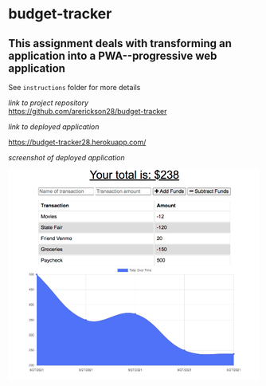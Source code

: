 # budget-tracker

## This assignment deals with transforming an application into a PWA--progressive web application

See `instructions` folder for more details

*link to project repository* <br>
https://github.com/arerickson28/budget-tracker <br>

*link to deployed application* <br>

https://budget-tracker28.herokuapp.com/

*screenshot of deployed application*

  ![Budget-tracker](/images/budgetTracker.png)

